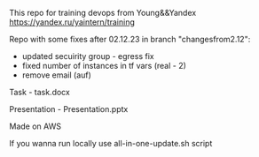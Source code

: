 This repo for training devops from Young&&Yandex https://yandex.ru/yaintern/training

Repo with some fixes after 02.12.23 in branch "changesfrom2.12":

- updated secuirity group - egress fix
- fixed number of instances in tf vars (real - 2)
- remove email (auf)

Task - task.docx

Presentation - Presentation.pptx

Made on AWS

If you wanna run locally use all-in-one-update.sh script
